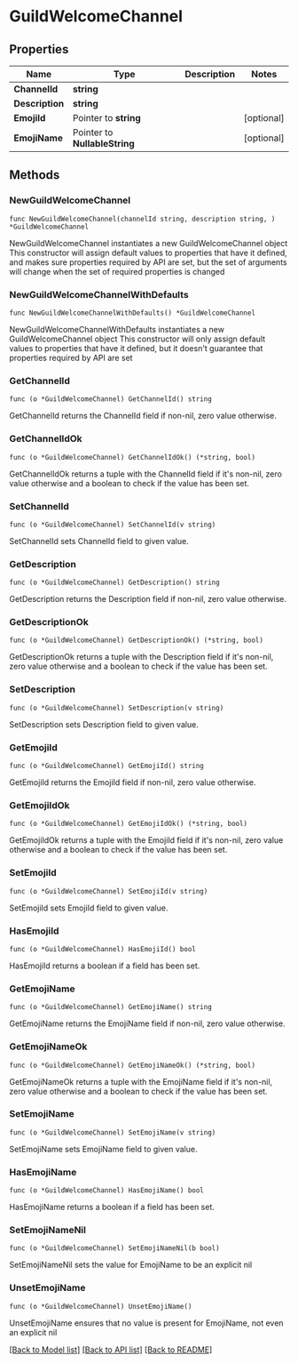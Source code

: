 # GuildWelcomeChannel

## Properties

Name | Type | Description | Notes
------------ | ------------- | ------------- | -------------
**ChannelId** | **string** |  | 
**Description** | **string** |  | 
**EmojiId** | Pointer to **string** |  | [optional] 
**EmojiName** | Pointer to **NullableString** |  | [optional] 

## Methods

### NewGuildWelcomeChannel

`func NewGuildWelcomeChannel(channelId string, description string, ) *GuildWelcomeChannel`

NewGuildWelcomeChannel instantiates a new GuildWelcomeChannel object
This constructor will assign default values to properties that have it defined,
and makes sure properties required by API are set, but the set of arguments
will change when the set of required properties is changed

### NewGuildWelcomeChannelWithDefaults

`func NewGuildWelcomeChannelWithDefaults() *GuildWelcomeChannel`

NewGuildWelcomeChannelWithDefaults instantiates a new GuildWelcomeChannel object
This constructor will only assign default values to properties that have it defined,
but it doesn't guarantee that properties required by API are set

### GetChannelId

`func (o *GuildWelcomeChannel) GetChannelId() string`

GetChannelId returns the ChannelId field if non-nil, zero value otherwise.

### GetChannelIdOk

`func (o *GuildWelcomeChannel) GetChannelIdOk() (*string, bool)`

GetChannelIdOk returns a tuple with the ChannelId field if it's non-nil, zero value otherwise
and a boolean to check if the value has been set.

### SetChannelId

`func (o *GuildWelcomeChannel) SetChannelId(v string)`

SetChannelId sets ChannelId field to given value.


### GetDescription

`func (o *GuildWelcomeChannel) GetDescription() string`

GetDescription returns the Description field if non-nil, zero value otherwise.

### GetDescriptionOk

`func (o *GuildWelcomeChannel) GetDescriptionOk() (*string, bool)`

GetDescriptionOk returns a tuple with the Description field if it's non-nil, zero value otherwise
and a boolean to check if the value has been set.

### SetDescription

`func (o *GuildWelcomeChannel) SetDescription(v string)`

SetDescription sets Description field to given value.


### GetEmojiId

`func (o *GuildWelcomeChannel) GetEmojiId() string`

GetEmojiId returns the EmojiId field if non-nil, zero value otherwise.

### GetEmojiIdOk

`func (o *GuildWelcomeChannel) GetEmojiIdOk() (*string, bool)`

GetEmojiIdOk returns a tuple with the EmojiId field if it's non-nil, zero value otherwise
and a boolean to check if the value has been set.

### SetEmojiId

`func (o *GuildWelcomeChannel) SetEmojiId(v string)`

SetEmojiId sets EmojiId field to given value.

### HasEmojiId

`func (o *GuildWelcomeChannel) HasEmojiId() bool`

HasEmojiId returns a boolean if a field has been set.

### GetEmojiName

`func (o *GuildWelcomeChannel) GetEmojiName() string`

GetEmojiName returns the EmojiName field if non-nil, zero value otherwise.

### GetEmojiNameOk

`func (o *GuildWelcomeChannel) GetEmojiNameOk() (*string, bool)`

GetEmojiNameOk returns a tuple with the EmojiName field if it's non-nil, zero value otherwise
and a boolean to check if the value has been set.

### SetEmojiName

`func (o *GuildWelcomeChannel) SetEmojiName(v string)`

SetEmojiName sets EmojiName field to given value.

### HasEmojiName

`func (o *GuildWelcomeChannel) HasEmojiName() bool`

HasEmojiName returns a boolean if a field has been set.

### SetEmojiNameNil

`func (o *GuildWelcomeChannel) SetEmojiNameNil(b bool)`

 SetEmojiNameNil sets the value for EmojiName to be an explicit nil

### UnsetEmojiName
`func (o *GuildWelcomeChannel) UnsetEmojiName()`

UnsetEmojiName ensures that no value is present for EmojiName, not even an explicit nil

[[Back to Model list]](../README.md#documentation-for-models) [[Back to API list]](../README.md#documentation-for-api-endpoints) [[Back to README]](../README.md)



